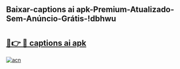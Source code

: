 
## Baixar-captions ai apk-Premium-Atualizado-Sem-Anúncio-Grátis-!dbhwu

# <h2><a href="https://andorid.site?title=captions_ai_apk&ref=27">🔗👉 🔴 captions ai apk</a></h2>

[![acn](https://github.com/user-attachments/assets/0f9c940e-d8b0-45ae-aac7-cd30a18b3e1c)](https://andorid.site?title=captions_ai_apk&ref=27)

